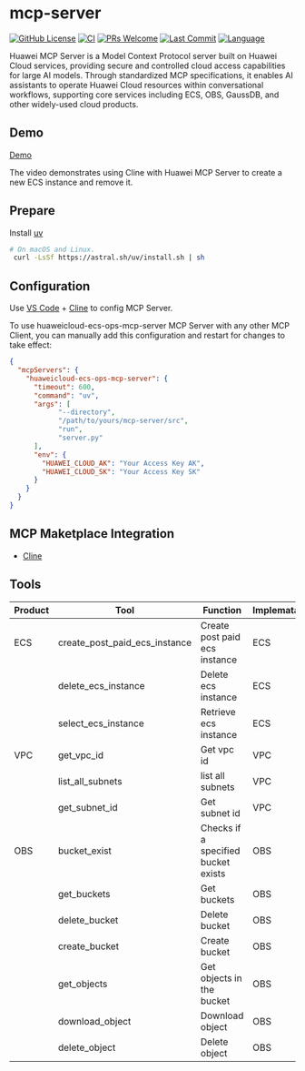 # mcp-server
[![GitHub License](https://img.shields.io/github/license/manusa/kubernetes-mcp-server)](https://github.com/manusa/kubernetes-mcp-server/blob/main/LICENSE)
[![CI](https://github.com/HuaweiCloudDeveloper/mcp-server/actions/workflows/lint.yaml/badge.svg)](https://github.com/HuaweiCloudDeveloper/mcp-server/actions/workflows/lint.yaml) 
[![PRs Welcome](https://img.shields.io/badge/PRs-welcome-brightgreen.svg)](https://github.com/HuaweiCloudDeveloper/mcp-server/pulls)
[![Last Commit](https://img.shields.io/github/last-commit/HuaweiCloudDeveloper/mcp-server)](https://github.com/HuaweiCloudDeveloper/mcp-server/commits/main) 
[![Language](https://img.shields.io/github/languages/top/HuaweiCloudDeveloper/mcp-server)](https://github.com/HuaweiCloudDeveloper/mcp-server)

Huawei MCP Server is a Model Context Protocol server built on Huawei Cloud services, providing secure and controlled cloud access capabilities for large AI models. Through standardized MCP specifications, it enables AI assistants to operate Huawei Cloud resources within conversational workflows, supporting core services including ECS, OBS, GaussDB, and other widely-used cloud products.

## Demo

[Demo](https://github.com/HuaweiCloudDeveloper/mcp-server/blob/main/media/mcp-server-demo.mp4)

The video demonstrates using Cline with Huawei MCP Server to create a new ECS instance and remove it.

## Prepare
Install [uv](https://github.com/astral-sh/uv)

```sh
# On macOS and Linux.
 curl -LsSf https://astral.sh/uv/install.sh | sh
```

## Configuration
Use [VS Code](https://code.visualstudio.com/) + [Cline](https://cline.bot/) to config MCP Server.

To use huaweicloud-ecs-ops-mcp-server MCP Server with any other MCP Client, you can manually add this configuration and restart for changes to take effect:

```json
{
  "mcpServers": {
    "huaweicloud-ecs-ops-mcp-server": {
      "timeout": 600,
      "command": "uv",
      "args": [
            "--directory",
            "/path/to/yours/mcp-server/src",
            "run",
            "server.py"
      ],
      "env": {
        "HUAWEI_CLOUD_AK": "Your Access Key AK",
        "HUAWEI_CLOUD_SK": "Your Access Key SK"
      }
    }
  }
}
```
## MCP Maketplace Integration

* [Cline](https://cline.bot/mcp-marketplace)

## Tools

| **Product** | **Tool** | **Function**                  | **Implematation** | **Status** |
| --- | --- |-------------------------------|-------------------| --- |
| ECS | create_post_paid_ecs_instance | Create post paid ecs instance | ECS               | Done |
| | delete_ecs_instance | Delete ecs instance         | ECS               | Done |
| | select_ecs_instance | Retrieve ecs instance | ECS               | Done |
| VPC | get_vpc_id | Get vpc id     | VPC               | Done |
| | list_all_subnets | list all subnets              | VPC               | Done |
| | get_subnet_id | Get subnet id              | VPC               | Done |
| OBS | bucket_exist | Checks if a specified bucket exists | OBS               | Done |
|  | get_buckets | Get buckets                | OBS               | Done |
|  | delete_bucket | Delete bucket                 | OBS               | Done |
|  | create_bucket | Create bucket                 | OBS               | Done |
|  | get_objects | Get objects in the bucket     | OBS               | Done |
|  | download_object | Download object               | OBS               | Done |
|  | delete_object | Delete object                 | OBS               | Done |